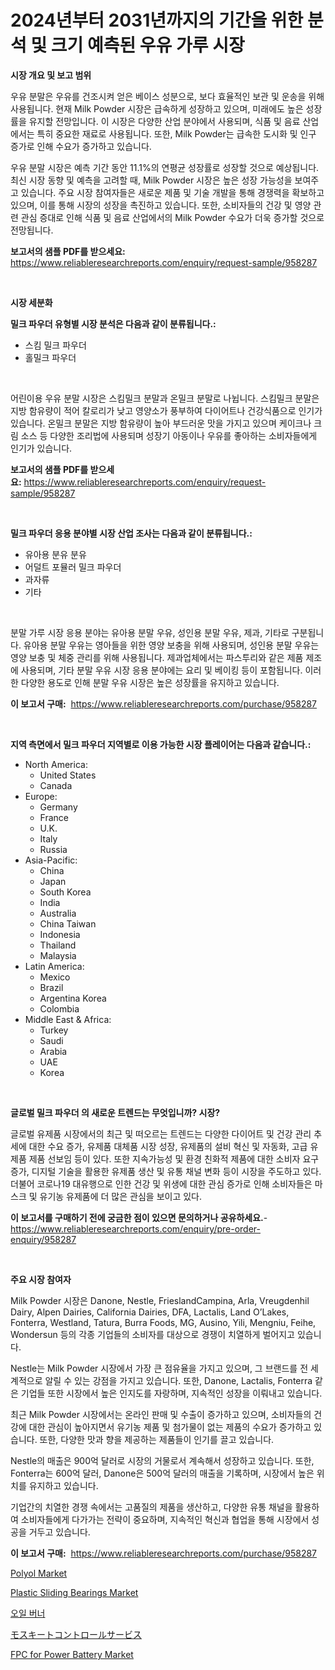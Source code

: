 <p><h1>2024년부터 2031년까지의 기간을 위한 분석 및 크기 예측된 우유 가루 시장</h1></p><p><strong>시장 개요 및 보고 범위</strong></p>
<p><p>우유 분말은 우유를 건조시켜 얻은 베이스 성분으로, 보다 효율적인 보관 및 운송을 위해 사용됩니다. 현재 Milk Powder 시장은 급속하게 성장하고 있으며, 미래에도 높은 성장률을 유지할 전망입니다. 이 시장은 다양한 산업 분야에서 사용되며, 식품 및 음료 산업에서는 특히 중요한 재료로 사용됩니다. 또한, Milk Powder는 급속한 도시화 및 인구 증가로 인해 수요가 증가하고 있습니다.</p><p>우유 분말 시장은 예측 기간 동안 11.1%의 연평균 성장률로 성장할 것으로 예상됩니다. 최신 시장 동향 및 예측을 고려할 때, Milk Powder 시장은 높은 성장 가능성을 보여주고 있습니다. 주요 시장 참여자들은 새로운 제품 및 기술 개발을 통해 경쟁력을 확보하고 있으며, 이를 통해 시장의 성장을 촉진하고 있습니다. 또한, 소비자들의 건강 및 영양 관련 관심 증대로 인해 식품 및 음료 산업에서의 Milk Powder 수요가 더욱 증가할 것으로 전망됩니다.</p></p>
<p><strong>보고서의 샘플 PDF를 받으세요:</strong> <a href="https://www.reliableresearchreports.com/enquiry/request-sample/958287">https://www.reliableresearchreports.com/enquiry/request-sample/958287</a></p>
<p>&nbsp;</p>
<p><strong>시장 세분화</strong></p>
<p><strong>밀크 파우더 유형별 시장 분석은 다음과 같이 분류됩니다.:</strong></p>
<p><ul><li>스킴 밀크 파우더</li><li>홀밀크 파우더</li></ul></p>
<p>&nbsp;</p>
<p><p>어린이용 우유 분말 시장은 스킴밀크 분말과 온밀크 분말로 나뉩니다. 스킴밀크 분말은 지방 함유량이 적어 칼로리가 낮고 영양소가 풍부하여 다이어트나 건강식품으로 인기가 있습니다. 온밀크 분말은 지방 함유량이 높아 부드러운 맛을 가지고 있으며 케이크나 크림 소스 등 다양한 조리법에 사용되며 성장기 아동이나 우유를 좋아하는 소비자들에게 인기가 있습니다.</p></p>
<p><strong>보고서의 샘플 PDF를 받으세요:</strong>&nbsp;<a href="https://www.reliableresearchreports.com/enquiry/request-sample/958287">https://www.reliableresearchreports.com/enquiry/request-sample/958287</a></p>
<p>&nbsp;</p>
<p><strong> 밀크 파우더 응용 분야별 시장 산업 조사는 다음과 같이 분류됩니다.:</strong></p>
<p><ul><li>유아용 분유 분유</li><li>어덜트 포뮬러 밀크 파우더</li><li>과자류</li><li>기타</li></ul></p>
<p>&nbsp;</p>
<p><p>분말 가루 시장 응용 분야는 유아용 분말 우유, 성인용 분말 우유, 제과, 기타로 구분됩니다. 유아용 분말 우유는 영아들을 위한 영양 보충을 위해 사용되며, 성인용 분말 우유는 영양 보충 및 체중 관리를 위해 사용됩니다. 제과업체에서는 파스투리와 같은 제품 제조에 사용되며, 기타 분말 우유 시장 응용 분야에는 요리 및 베이킹 등이 포함됩니다. 이러한 다양한 용도로 인해 분말 우유 시장은 높은 성장률을 유지하고 있습니다.</p></p>
<p><strong>이 보고서 구매:</strong>&nbsp; <a href="https://www.reliableresearchreports.com/purchase/958287">https://www.reliableresearchreports.com/purchase/958287</a></p>
<p>&nbsp;</p>
<p><strong>지역 측면에서 밀크 파우더 지역별로 이용 가능한 시장 플레이어는 다음과 같습니다.:</strong></p>
<p><ul>
    <li>
        North America:
        <ul>
            <li>United States</li>
            <li>Canada</li>
        </ul>
    </li>
    <li>
        Europe:
        <ul>
            <li>Germany</li>
            <li>France</li>
            <li>U.K.</li>
            <li>Italy</li>
            <li>Russia</li>
        </ul>
    </li>
    <li>
        Asia-Pacific:
        <ul>
            <li>China</li>
            <li>Japan</li>
            <li>South Korea</li>
            <li>India</li>
            <li>Australia</li>
            <li>China Taiwan</li>
            <li>Indonesia</li>
            <li>Thailand</li>
            <li>Malaysia</li>
        </ul>
    </li>
    <li>
        Latin America:
        <ul>
            <li>Mexico</li>
            <li>Brazil</li>
            <li>Argentina Korea</li>
            <li>Colombia</li>
        </ul>
    </li>
    <li>
        Middle East & Africa:
        <ul>
            <li>Turkey</li>
            <li>Saudi</li>
            <li>Arabia</li>
            <li>UAE</li>
            <li>Korea</li>
        </ul>
    </li>
    </ul></p>
<p>&nbsp;</p>
<p><strong>글로벌 밀크 파우더 의 새로운 트렌드는 무엇입니까? 시장?</strong></p>
<p><p>글로벌 유제품 시장에서의 최근 및 떠오르는 트렌드는 다양한 다이어트 및 건강 관리 추세에 대한 수요 증가, 유제품 대체품 시장 성장, 유제품의 설비 혁신 및 자동화, 고급 유제품 제품 선보임 등이 있다. 또한 지속가능성 및 환경 친화적 제품에 대한 소비자 요구 증가, 디지털 기술을 활용한 유제품 생산 및 유통 채널 변화 등이 시장을 주도하고 있다. 더불어 코로나19 대유행으로 인한 건강 및 위생에 대한 관심 증가로 인해 소비자들은 마스크 및 유기농 유제품에 더 많은 관심을 보이고 있다.</p></p>
<p><strong>이 보고서를 구매하기 전에 궁금한 점이 있으면 문의하거나 공유하세요.</strong>- <a href="https://www.reliableresearchreports.com/enquiry/pre-order-enquiry/958287">https://www.reliableresearchreports.com/enquiry/pre-order-enquiry/958287</a></p>
<p>&nbsp;</p>
<p><strong>주요 시장 참여자</strong></p>
<p><p>Milk Powder 시장은 Danone, Nestle, FrieslandCampina, Arla, Vreugdenhil Dairy, Alpen Dairies, California Dairies, DFA, Lactalis, Land O’Lakes, Fonterra, Westland, Tatura, Burra Foods, MG, Ausino, Yili, Mengniu, Feihe, Wondersun 등의 각종 기업들의 소비자를 대상으로 경쟁이 치열하게 벌어지고 있습니다. </p><p>Nestle는 Milk Powder 시장에서 가장 큰 점유율을 가지고 있으며, 그 브랜드를 전 세계적으로 알릴 수 있는 강점을 가지고 있습니다. 또한, Danone, Lactalis, Fonterra 같은 기업들 또한 시장에서 높은 인지도를 자랑하며, 지속적인 성장을 이뤄내고 있습니다. </p><p>최근 Milk Powder 시장에서는 온라인 판매 및 수출이 증가하고 있으며, 소비자들의 건강에 대한 관심이 높아지면서 유기농 제품 및 첨가물이 없는 제품의 수요가 증가하고 있습니다. 또한, 다양한 맛과 향을 제공하는 제품들이 인기를 끌고 있습니다.</p><p>Nestle의 매출은 900억 달러로 시장의 거물로서 계속해서 성장하고 있습니다. 또한, Fonterra는 600억 달러, Danone은 500억 달러의 매출을 기록하며, 시장에서 높은 위치를 유지하고 있습니다.</p><p>기업간의 치열한 경쟁 속에서는 고품질의 제품을 생산하고, 다양한 유통 채널을 활용하여 소비자들에게 다가가는 전략이 중요하며, 지속적인 혁신과 협업을 통해 시장에서 성공을 거두고 있습니다.</p></p>
<p><strong>이 보고서 구매:</strong>&nbsp;&nbsp;<a href="https://www.reliableresearchreports.com/purchase/958287">https://www.reliableresearchreports.com/purchase/958287</a></p>
<p><p><a href="https://faithful-glue-af3.notion.site/Polyol-Market-Research-Report-The-Key-To-Successful-Business-Strategy-Forecasted-for-Period-from-20-dae4ffdf6dce4c549d62c59ee98384d2">Polyol Market</a></p><p><a href="https://view.publitas.com/reportprime-1/plastic-sliding-bearings-market-size-reflecting-a-forecast-till-2031-market-by-type-by-application-and-by-geography/">Plastic Sliding Bearings Market</a></p><p><a href="https://github.com/mpodehpw07370073/Market-Research-Report-List-1/blob/main/488655615931.md">오일 버너</a></p><p><a href="https://github.com/moulafa/Market-Research-Report-List-1/blob/main/594352517196.md">モスキートコントロールサービス</a></p><p><a href="https://github.com/rahu1506/Market-Research-Report-List-3/blob/main/fpc-for-power-battery-market.md">FPC for Power Battery Market</a></p></p>
